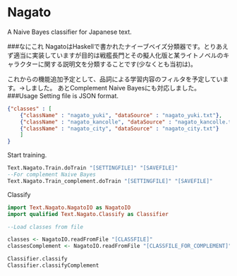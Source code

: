 # Nagato 
A Naive Bayes classifier for Japanese text.

###なにこれ
NagatoはHaskellで書かれたナイーブベイズ分類器です。とりあえず適当に実装していますが目的は戦艦長門とその擬人化版と某ライトノベルのキャラクターに関する説明文を分類することです(少なくとも当初は)。  

これからの機能追加予定として、品詞による学習内容のフィルタを予定しています。→しました。
あとComplement Naive Bayesにも対応しました。
###Usage
Setting file is JSON format.
```json
{"classes" : [
    {"className" : "nagato_yuki", "dataSource" : "nagato_yuki.txt"},
    {"className" : "nagato_kancolle", "dataSource" : "nagato_kancolle.txt"},
    {"className" : "nagato_city", "dataSource" : "nagato_city.txt"}
    ]
}
```
Start training.
```haskell
Text.Nagato.Train.doTrain "[SETTINGFILE]" "[SAVEFILE]"
--For complement Naive Bayes
Text.Nagato.Train_complement.doTrain "[SETTINGFILE]" "[SAVEFILE]"

```
Classify
```haskell
import Text.Nagato.NagatoIO as NagatoIO
import qualified Text.Nagato.Classify as Classifier

--Load classes from file

classes <- NagatoIO.readFromFile "[CLASSFILE]"
classesComplement <- NagatoIO.readFromFile "[CLASSFILE_FOR_COMPLEMENT]"

Classifier.classify 
Classifier.classifyComplement
```
